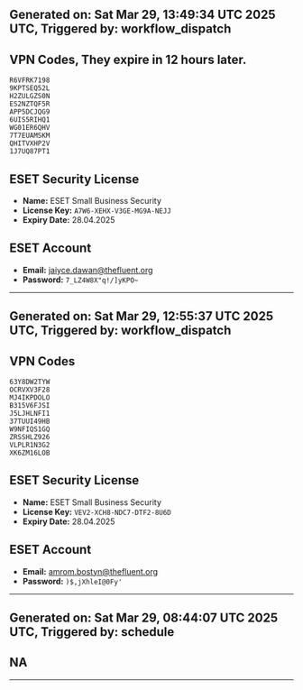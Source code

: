 ## Generated on: Sat Mar 29, 13:49:34 UTC 2025 UTC, Triggered by: workflow_dispatch


## VPN Codes, They expire in 12 hours later.

```
R6VFRK7198
9KPTSEQ52L
H2ZULGZS0N
ES2NZTQF5R
APP5DCJQG9
6UIS5RIHQ1
WG01ER6QHV
7T7EUAMSKM
QHITVXHP2V
1J7UQ87PT1
```

## ESET Security License
- **Name:** ESET Small Business Security
- **License Key:** `A7W6-XEHX-V3GE-MG9A-NEJJ`
- **Expiry Date:** 28.04.2025

## ESET Account
- **Email:** jaiyce.dawan@thefluent.org
- **Password:** `7_LZ4W8X"q!/]yKPO~`

---

## Generated on: Sat Mar 29, 12:55:37 UTC 2025 UTC, Triggered by: workflow_dispatch


## VPN Codes

```
63Y8DW2TYW
OCRVXV3F28
MJ4IKPDOLO
B315V6FJSI
J5LJHLNFI1
37TUUI49HB
W9NFIQS1GQ
ZRSSHLZ926
VLPLR1N3G2
XK6ZM16LOB
```

## ESET Security License
- **Name:** ESET Small Business Security
- **License Key:** `VEV2-XCH8-NDC7-DTF2-8U6D`
- **Expiry Date:** 28.04.2025

## ESET Account
- **Email:** amrom.bostyn@thefluent.org
- **Password:** `)$,jXhleI@0Fy'`

---------------------

## Generated on: Sat Mar 29, 08:44:07 UTC 2025 UTC, Triggered by: schedule

## NA

---------------------

